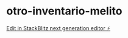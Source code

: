 # otro-inventario-melito

[Edit in StackBlitz next generation editor ⚡️](https://stackblitz.com/~/github.com/jooosUu/otro-inventario-melito)